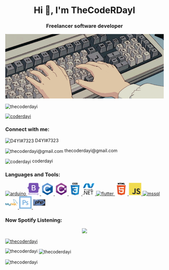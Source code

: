<h1 align="center">Hi 👋, I'm TheCodeRDayI</h1>
<h3 align="center">Freelancer software developer</h3>

<p align="center"><img src="img/typing.gif" alt="typing"/></p>

<p align="left"> <img src="https://komarev.com/ghpvc/?username=thecoderdayi&label=Profile%20views&color=0e75b6&style=flat" alt="thecoderdayi" /> </p>

<p align="left">
  <a href="https://twitter.com/coderdayi" target="blank"><img src="https://img.shields.io/twitter/follow/coderdayi?logo=twitter&style=for-the-badge" alt="coderdayi" /></a> 
</p>

<h3 align="left">Connect with me:</h3>
<p align="left">
 <p align="left">
<img align="center" src="https://raw.githubusercontent.com/rahuldkjain/github-profile-readme-generator/master/src/images/icons/Social/discord.svg" alt="D4YI#7323" height="45" width="45" />    
D4YI#7323
 </p>
 
  <p align="left">
<img align="center" src="https://img.icons8.com/clouds/344/gmail-new.png" alt="thecoderdayi@gmail.com" height="45" width="45" />    
thecoderdayi@gmail.com
 </p>
 
  <p align="left">
<img align="center" src="https://raw.githubusercontent.com/rahuldkjain/github-profile-readme-generator/master/src/images/icons/Social/twitter.svg" alt="coderdayi" height="45" width="45" />    
coderdayi
 </p>
</p>

<h3 align="left">Languages and Tools:</h3>
<p align="left"> <a href="https://www.arduino.cc/" target="_blank" rel="noreferrer"> <img src="https://cdn.worldvectorlogo.com/logos/arduino-1.svg" alt="arduino" width="40" height="40"/> </a> <a href="https://getbootstrap.com" target="_blank" rel="noreferrer"> <img src="https://raw.githubusercontent.com/devicons/devicon/master/icons/bootstrap/bootstrap-plain-wordmark.svg" alt="bootstrap" width="40" height="40"/> </a> <a href="https://www.cprogramming.com/" target="_blank" rel="noreferrer"> <img src="https://raw.githubusercontent.com/devicons/devicon/master/icons/c/c-original.svg" alt="c" width="40" height="40"/> </a> <a href="https://www.w3schools.com/cs/" target="_blank" rel="noreferrer"> <img src="https://raw.githubusercontent.com/devicons/devicon/master/icons/csharp/csharp-original.svg" alt="csharp" width="40" height="40"/> </a> <a href="https://www.w3schools.com/css/" target="_blank" rel="noreferrer"> <img src="https://raw.githubusercontent.com/devicons/devicon/master/icons/css3/css3-original-wordmark.svg" alt="css3" width="40" height="40"/> </a> <a href="https://dotnet.microsoft.com/" target="_blank" rel="noreferrer"> <img src="https://raw.githubusercontent.com/devicons/devicon/master/icons/dot-net/dot-net-original-wordmark.svg" alt="dotnet" width="40" height="40"/> </a> <a href="https://flutter.dev" target="_blank" rel="noreferrer"> <img src="https://www.vectorlogo.zone/logos/flutterio/flutterio-icon.svg" alt="flutter" width="40" height="40"/> </a> <a href="https://www.w3.org/html/" target="_blank" rel="noreferrer"> <img src="https://raw.githubusercontent.com/devicons/devicon/master/icons/html5/html5-original-wordmark.svg" alt="html5" width="40" height="40"/> </a> <a href="https://developer.mozilla.org/en-US/docs/Web/JavaScript" target="_blank" rel="noreferrer"> <img src="https://raw.githubusercontent.com/devicons/devicon/master/icons/javascript/javascript-original.svg" alt="javascript" width="40" height="40"/> </a> <a href="https://www.microsoft.com/en-us/sql-server" target="_blank" rel="noreferrer"> <img src="https://www.svgrepo.com/show/303229/microsoft-sql-server-logo.svg" alt="mssql" width="40" height="40"/> </a> <a href="https://www.mysql.com/" target="_blank" rel="noreferrer"> <img src="https://raw.githubusercontent.com/devicons/devicon/master/icons/mysql/mysql-original-wordmark.svg" alt="mysql" width="40" height="40"/> </a> <a href="https://www.photoshop.com/en" target="_blank" rel="noreferrer"> <img src="https://raw.githubusercontent.com/devicons/devicon/master/icons/photoshop/photoshop-line.svg" alt="photoshop" width="40" height="40"/> </a> <a href="https://www.php.net" target="_blank" rel="noreferrer"> <img src="https://raw.githubusercontent.com/devicons/devicon/master/icons/php/php-original.svg" alt="php" width="40" height="40"/> </a> </p>

<h3 align="left">Now Spotify Listening:</h3>
<p align="center">
<img src="https://spotify-github-profile.vercel.app/api/view.svg?uid=anms14ef83ah6lcaxw2j8xts7&redirect=true][https://spotify-github-profile.vercel.app/api/view.svg?uid=anms14ef83ah6lcaxw2j8xts7&cover_image=true&theme=default&bar_color=53b14f&bar_color_cover=true)"/>
</p>

<p align="left"> <a href="https://github.com/ryo-ma/github-profile-trophy"><img src="https://github-profile-trophy.vercel.app/?username=thecoderdayi" alt="thecoderdayi" /></a> </p>

<p><img align="left" src="https://github-readme-stats.vercel.app/api/top-langs?username=thecoderdayi&show_icons=true&locale=en&layout=compact" alt="thecoderdayi" /></p>

<p>&nbsp;<img align="center" src="https://github-readme-stats.vercel.app/api?username=thecoderdayi&show_icons=true&locale=en" alt="thecoderdayi" /></p>

<p><img align="center" src="https://github-readme-streak-stats.herokuapp.com/?user=thecoderdayi&" alt="thecoderdayi" /></p>

